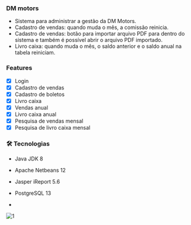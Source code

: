 
### DM motors 
- Sistema para administrar a gestão da DM Motors.
- Cadastro de vendas: quando muda o mês, a comissão reinicia.
- Cadastro de vendas: botão para importar arquivo PDF para dentro do sistema e também é possível abrir o arquivo PDF importado.
- Livro caixa: quando muda o mês, o saldo anterior e o saldo anual na tabela reiniciam.


### Features
- [x] Login
- [x] Cadastro de vendas
- [x] Cadastro de boletos
- [x] Livro caixa
- [x] Vendas anual
- [x] Livro caixa anual 
- [x] Pesquisa de vendas mensal
- [x] Pesquisa de livro caixa mensal

###  🛠 Tecnologias
- Java JDK 8
- Apache Netbeans 12
- Jasper iReport 5.6
- PostgreSQL 13

- 
![1](https://github.com/menezesledilson/SistemaDMmotors/assets/96630034/7864c2fc-238d-4ef7-9ad4-762d536e0e8d)

